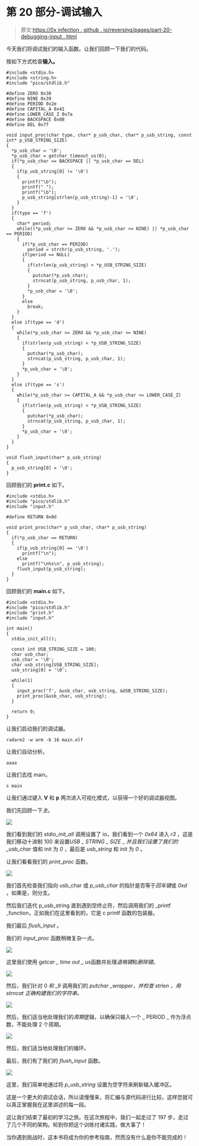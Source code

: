 # 第 20 部分-调试输入

> 原文:[https://0x infection . github . io/reversing/pages/part-20-debugging-input . html](https://0xinfection.github.io/reversing/pages/part-20-debugging-input.html)

今天我们将调试我们的输入函数。让我们回顾一下我们的代码。

按如下方式检查**输入。**

```
#include <stdio.h>
#include <string.h>
#include "pico/stdlib.h"

#define ZERO 0x30
#define NINE 0x39
#define PERIOD 0x2e
#define CAPITAL_A 0x41
#define LOWER_CASE_Z 0x7a
#define BACKSPACE 0x08
#define DEL 0x7f

void input_proc(char type, char* p_usb_char, char* p_usb_string, const int* p_USB_STRING_SIZE)
{
  *p_usb_char = '\0';
  *p_usb_char = getchar_timeout_us(0);
  if(*p_usb_char == BACKSPACE || *p_usb_char == DEL)
  {
    if(p_usb_string[0] != '\0')
    {
      printf("\b");
      printf(" ");
      printf("\b");
      p_usb_string[strlen(p_usb_string)-1] = '\0';
    }
  }
  if(type == 'f')
  { 
    char* period;
    while((*p_usb_char >= ZERO && *p_usb_char <= NINE) || *p_usb_char == PERIOD)
    {
      if(*p_usb_char == PERIOD)
        period = strchr(p_usb_string, '.');
      if(period == NULL) 
      {
        if(strlen(p_usb_string) < *p_USB_STRING_SIZE)
        {
          putchar(*p_usb_char);
          strncat(p_usb_string, p_usb_char, 1);
        }
        *p_usb_char = '\0';
      }
      else
        break;
    }
  }
  else if(type == 'd')
  { 
    while(*p_usb_char >= ZERO && *p_usb_char <= NINE)
    {
      if(strlen(p_usb_string) < *p_USB_STRING_SIZE)
      {
        putchar(*p_usb_char);
        strncat(p_usb_string, p_usb_char, 1);
      }
      *p_usb_char = '\0';
    }
  }
  else if(type == 's')
  { 
    while(*p_usb_char >= CAPITAL_A && *p_usb_char <= LOWER_CASE_Z)
    {
      if(strlen(p_usb_string) < *p_USB_STRING_SIZE)
      {
        putchar(*p_usb_char);
        strncat(p_usb_string, p_usb_char, 1);
      }
      *p_usb_char = '\0';
    }
  }
}

void flush_input(char* p_usb_string)
{
  p_usb_string[0] = '\0';
}

```

回顾我们的 **print.c** 如下。

```
#include <stdio.h>
#include "pico/stdlib.h"
#include "input.h"

#define RETURN 0x0d

void print_proc(char* p_usb_char, char* p_usb_string)
{
  if(*p_usb_char == RETURN)
  {
    if(p_usb_string[0] == '\0')
      printf("\n");
    else
      printf("\n%s\n", p_usb_string);
    flush_input(p_usb_string);
  }
}

```

回顾我们的 **main.c** 如下。

```
#include <stdio.h>
#include "pico/stdlib.h"
#include "print.h"
#include "input.h"

int main()
{
  stdio_init_all();

  const int USB_STRING_SIZE = 100;
  char usb_char;
  usb_char = '\0';
  char usb_string[USB_STRING_SIZE];
  usb_string[0] = '\0';

  while(1)
  {   
    input_proc('f', &usb_char, usb_string, &USB_STRING_SIZE);
    print_proc(&usb_char, usb_string);
  }

  return 0;
}

```

让我们启动我们的调试器。

```
radare2 -w arm -b 16 main.elf

```

让我们自动分析。

```
aaaa

```

让我们去找 main。

```
s main

```

让我们通过键入 **V** 和 **p** 两次进入可视化模式，以获得一个好的调试器视图。

我们先回顾一下*主*。

![](img/42efd7feee549cebeaf4b1d2c265b2b5.png)

我们看到我们的 *stdio_init_all* 调用设置了 io，我们看到一个 *0x64* 进入 *r3* ，这是我们移动十进制 100 来设置*USB _ STRING _ SIZE _ 并且我们设置了我们的 _usb_char* 值和 init 为 *0* ，最后是 *usb_string* 和 init 为 *0* 。

让我们看看我们的 *print_proc* 函数。

![](img/b65b4c1e0efc3dc948d4575f2db5e08d.png)

我们首先检查我们指向 usb_char 或 *p_usb_char* 的指针是否等于*回车键*或 *0xd* ，如果是，则分支。

然后我们迭代 p_usb_string 直到遇到空终止符，然后调用我们的 _printf _function，正如我们在这里看到的，它是 c printf 函数的包装器。

我们最后 *flush_input* 。

我们的 *input_proc* 函数稍微复杂一点。

![](img/1d2f8c1193fefe0b689ec568856d4b54.png)

这里我们使用 g*etcar _ time out _ us*函数并处理*退格键*和*删除键*。

![](img/cce2f658a9006fbf4bf1d17b1163458d.png)

然后，我们针对 0 *和 _9* 调用我们的 *putchar _wrapper，并检查 *strlen* ，用 *strncat* 正确构建我们的字符串。*

![](img/4465251d4f314be077fea4ab5cc44b3f.png)

然后，我们适当地处理我们的*周期*逻辑，以确保只输入一个 _ PERIOD _ 作为浮点数，不能处理 2 个周期。

![](img/09d7bb7b266f9cf0cb4a71e16cac65cd.png)

然后，我们适当地处理我们的循环。

最后，我们有了我们的 *flush_input* 函数。

![](img/eb1d6976883505e13e1ea0925c88567a.png)

这里，我们简单地通过将 *p_usb_string* 设置为空字符来刷新输入缓冲区。

这是一个更大的调试会话，所以请慢慢来，将汇编与源代码进行比较，这样您就可以真正掌握我在这里讲述的每一段。

这让我们结束了最初的学习之旅。在这次旅程中，我们一起走过了 197 步，走过了几个不同的架构。轮到你把这个训练付诸实践，做大事了！

当你遇到挑战时，这本书将成为你的参考指南，然而没有什么是你不能完成的！